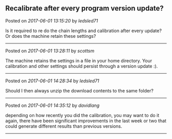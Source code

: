## Recalibrate after every program version update?
Posted on *2017-06-01 13:15:20* by *ledsled71*

Is it required to re do the chain lengths and calibration after every update?  Or does the machine retain these settings?

---

Posted on *2017-06-01 13:28:11* by *scottsm*

The machine retains the settings in a file in your home directory. Your calibration and other settings should persist through a version update :).

---

Posted on *2017-06-01 14:28:34* by *ledsled71*

Should I then always unzip the download contents to the same folder?

---

Posted on *2017-06-01 14:35:12* by *davidlang*

depending on how recently you did the calibration, you may want to do it again, there have been significant improvements in the last week or two that could generate different results than previous versions.

---

